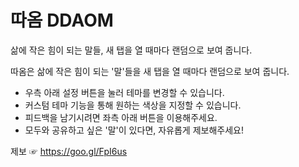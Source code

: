 # 따옴 DDAOM

삶에 작은 힘이 되는 말들, 새 탭을 열 때마다 랜덤으로 보여 줍니다.

따옴은 삶에 작은 힘이 되는 '말'들을
새 탭을 열 때마다 랜덤으로 보여 줍니다.

- 우측 아래 설정 버튼을 눌러 테마를 변경할 수 있습니다.
- 커스텀 테마 기능을 통해 원하는 색상을 지정할 수 있습니다.
- 피드백을 남기시려면 좌측 아래 버튼을 이용해주세요.
- 모두와 공유하고 싶은 '말'이 있다면, 자유롭게 제보해주세요!

제보 ☞ https://goo.gl/FpI6us
